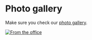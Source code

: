 # Photo gallery

Make sure you check our [photo gallery](https://plus.google.com/photos/100392005626903871747/albums/6014406468923735649).

[![From the office](https://raw.githubusercontent.com/HotelQuickly/WeAreHiring/master/images/photos-from-the-office.png)](https://plus.google.com/photos/100392005626903871747/albums/6014406468923735649)

